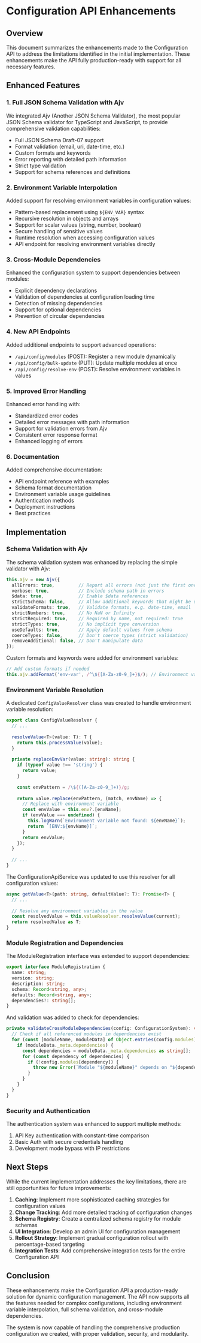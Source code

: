 # Configuration API Enhancements

## Overview

This document summarizes the enhancements made to the Configuration API to address the limitations identified in the initial implementation. These enhancements make the API fully production-ready with support for all necessary features.

## Enhanced Features

### 1. Full JSON Schema Validation with Ajv

We integrated Ajv (Another JSON Schema Validator), the most popular JSON Schema validator for TypeScript and JavaScript, to provide comprehensive validation capabilities:

- Full JSON Schema Draft-07 support
- Format validation (email, uri, date-time, etc.)
- Custom formats and keywords
- Error reporting with detailed path information
- Strict type validation
- Support for schema references and definitions

### 2. Environment Variable Interpolation

Added support for resolving environment variables in configuration values:

- Pattern-based replacement using `${ENV_VAR}` syntax
- Recursive resolution in objects and arrays
- Support for scalar values (string, number, boolean)
- Secure handling of sensitive values
- Runtime resolution when accessing configuration values
- API endpoint for resolving environment variables directly

### 3. Cross-Module Dependencies

Enhanced the configuration system to support dependencies between modules:

- Explicit dependency declarations
- Validation of dependencies at configuration loading time
- Detection of missing dependencies
- Support for optional dependencies
- Prevention of circular dependencies

### 4. New API Endpoints

Added additional endpoints to support advanced operations:

- `/api/config/modules` (POST): Register a new module dynamically
- `/api/config/bulk-update` (PUT): Update multiple modules at once
- `/api/config/resolve-env` (POST): Resolve environment variables in values

### 5. Improved Error Handling

Enhanced error handling with:

- Standardized error codes
- Detailed error messages with path information
- Support for validation errors from Ajv
- Consistent error response format
- Enhanced logging of errors

### 6. Documentation

Added comprehensive documentation:

- API endpoint reference with examples
- Schema format documentation
- Environment variable usage guidelines
- Authentication methods
- Deployment instructions
- Best practices

## Implementation

### Schema Validation with Ajv

The schema validation system was enhanced by replacing the simple validator with Ajv:

```typescript
this.ajv = new Ajv({
  allErrors: true,         // Report all errors (not just the first one)
  verbose: true,           // Include schema path in errors
  $data: true,             // Enable $data references
  strictSchema: false,     // Allow additional keywords that might be used for metadata
  validateFormats: true,   // Validate formats, e.g. date-time, email
  strictNumbers: true,     // No NaN or Infinity 
  strictRequired: true,    // Required by name, not required: true
  strictTypes: true,       // No implicit type conversion
  useDefaults: true,       // Apply default values from schema
  coerceTypes: false,      // Don't coerce types (strict validation)
  removeAdditional: false, // Don't manipulate data
});
```

Custom formats and keywords were added for environment variables:

```typescript
// Add custom formats if needed
this.ajv.addFormat('env-var', /^\${[A-Za-z0-9_]+}$/); // Environment variable format
```

### Environment Variable Resolution

A dedicated `ConfigValueResolver` class was created to handle environment variable resolution:

```typescript
export class ConfigValueResolver {
  // ...
  
  resolveValue<T>(value: T): T {
    return this.processValue(value);
  }
  
  private replaceEnvVar(value: string): string {
    if (typeof value !== 'string') {
      return value;
    }
    
    const envPattern = /\${([A-Za-z0-9_]+)}/g;
    
    return value.replace(envPattern, (match, envName) => {
      // Replace with environment variable
      const envValue = this.env?.[envName];
      if (envValue === undefined) {
        this.logWarn(`Environment variable not found: ${envName}`);
        return `[ENV:${envName}]`;
      }
      return envValue;
    });
  }
  
  // ...
}
```

The ConfigurationApiService was updated to use this resolver for all configuration values:

```typescript
async getValue<T>(path: string, defaultValue?: T): Promise<T> {
  // ...
  
  // Resolve any environment variables in the value
  const resolvedValue = this.valueResolver.resolveValue(current);
  return resolvedValue as T;
}
```

### Module Registration and Dependencies

The ModuleRegistration interface was extended to support dependencies:

```typescript
export interface ModuleRegistration {
  name: string;
  version: string;
  description: string;
  schema: Record<string, any>;
  defaults: Record<string, any>;
  dependencies?: string[];
}
```

And validation was added to check for dependencies:

```typescript
private validateCrossModuleDependencies(config: ConfigurationSystem): void {
  // Check if all referenced modules in dependencies exist
  for (const [moduleName, moduleData] of Object.entries(config.modules)) {
    if (moduleData._meta.dependencies) {
      const dependencies = moduleData._meta.dependencies as string[];
      for (const dependency of dependencies) {
        if (!config.modules[dependency]) {
          throw new Error(`Module "${moduleName}" depends on "${dependency}" which is not present in the configuration`);
        }
      }
    }
  }
}
```

### Security and Authentication

The authentication system was enhanced to support multiple methods:

1. API Key authentication with constant-time comparison
2. Basic Auth with secure credentials handling
3. Development mode bypass with IP restrictions

## Next Steps

While the current implementation addresses the key limitations, there are still opportunities for future improvements:

1. **Caching**: Implement more sophisticated caching strategies for configuration values
2. **Change Tracking**: Add more detailed tracking of configuration changes
3. **Schema Registry**: Create a centralized schema registry for module schemas
4. **UI Integration**: Develop an admin UI for configuration management
5. **Rollout Strategy**: Implement gradual configuration rollout with percentage-based targeting
6. **Integration Tests**: Add comprehensive integration tests for the entire Configuration API

## Conclusion

These enhancements make the Configuration API a production-ready solution for dynamic configuration management. The API now supports all the features needed for complex configurations, including environment variable interpolation, full schema validation, and cross-module dependencies.

The system is now capable of handling the comprehensive production configuration we created, with proper validation, security, and modularity.